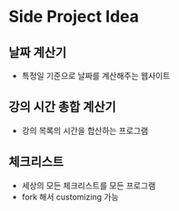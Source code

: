 # Side Project Idea

## 날짜 계산기
  - 특정일 기준으로 날짜를 계산해주는 웹사이트

## 강의 시간 총합 계산기
  - 강의 목록의 시간을 합산하는 프로그램
  
## 체크리스트
  - 세상의 모든 체크리스트를 모든 프로그램
  - fork 해서 customizing 가능
